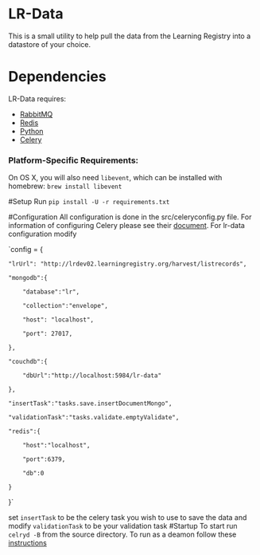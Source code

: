 # LR-Data
This is a small utility to help pull the data from the Learning Registry into a datastore of your choice.

# Dependencies
LR-Data requires: 
* [RabbitMQ](http://www.rabbitmq.com/)
* [Redis](http://redis.io/)
* [Python](http://www.python.org/)
* [Celery](http://www.celeryproject.org/)

### Platform-Specific Requirements:
On OS X, you will also need `libevent`, which can be installed with homebrew: `brew install libevent`

#Setup
Run `pip install -U -r requirements.txt`

#Configuration
All configuration is done in the src/celeryconfig.py file.  For information of configuring Celery please see their [document](http://celery.readthedocs.org/en/latest/index.html).  For lr-data configuration modify 

`config = {

	"lrUrl": "http://lrdev02.learningregistry.org/harvest/listrecords",

	"mongodb":{	

		"database":"lr",

		"collection":"envelope",

		"host": "localhost",

		"port": 27017,

	},

	"couchdb":{

		"dbUrl":"http://localhost:5984/lr-data"

	},

	"insertTask":"tasks.save.insertDocumentMongo",

	"validationTask":"tasks.validate.emptyValidate",

	"redis":{

		"host":"localhost",

		"port":6379,

		"db":0

	}

}`

set `insertTask` to be the celery task you wish to use to save the data and modify `validationTask` to be your validation task
#Startup
To start run `celryd -B` from the source directory.  To run as a deamon follow these [instructions](http://ask.github.com/celery/cookbook/daemonizing.html)
